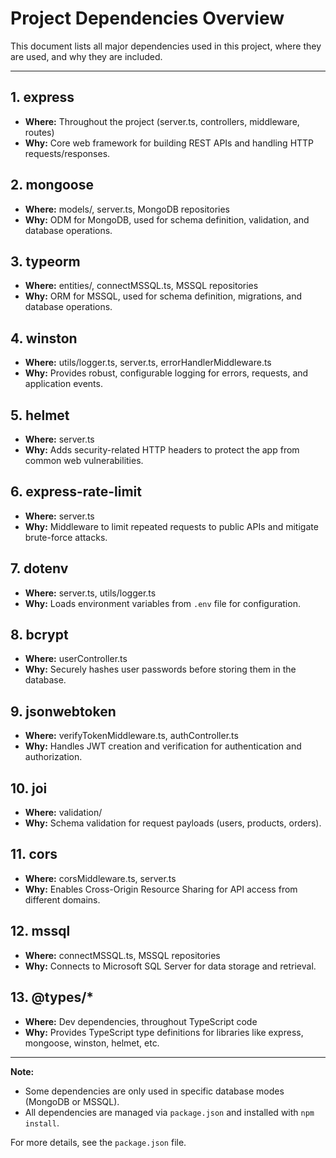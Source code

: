# Project Dependencies Overview

This document lists all major dependencies used in this project, where they are used, and why they are included.

---

## 1. express

- **Where:** Throughout the project (server.ts, controllers, middleware, routes)
- **Why:** Core web framework for building REST APIs and handling HTTP requests/responses.

## 2. mongoose

- **Where:** models/, server.ts, MongoDB repositories
- **Why:** ODM for MongoDB, used for schema definition, validation, and database operations.

## 3. typeorm

- **Where:** entities/, connectMSSQL.ts, MSSQL repositories
- **Why:** ORM for MSSQL, used for schema definition, migrations, and database operations.

## 4. winston

- **Where:** utils/logger.ts, server.ts, errorHandlerMiddleware.ts
- **Why:** Provides robust, configurable logging for errors, requests, and application events.

## 5. helmet

- **Where:** server.ts
- **Why:** Adds security-related HTTP headers to protect the app from common web vulnerabilities.

## 6. express-rate-limit

- **Where:** server.ts
- **Why:** Middleware to limit repeated requests to public APIs and mitigate brute-force attacks.

## 7. dotenv

- **Where:** server.ts, utils/logger.ts
- **Why:** Loads environment variables from `.env` file for configuration.

## 8. bcrypt

- **Where:** userController.ts
- **Why:** Securely hashes user passwords before storing them in the database.

## 9. jsonwebtoken

- **Where:** verifyTokenMiddleware.ts, authController.ts
- **Why:** Handles JWT creation and verification for authentication and authorization.

## 10. joi

- **Where:** validation/
- **Why:** Schema validation for request payloads (users, products, orders).

## 11. cors

- **Where:** corsMiddleware.ts, server.ts
- **Why:** Enables Cross-Origin Resource Sharing for API access from different domains.

## 12. mssql

- **Where:** connectMSSQL.ts, MSSQL repositories
- **Why:** Connects to Microsoft SQL Server for data storage and retrieval.

## 13. @types/\*

- **Where:** Dev dependencies, throughout TypeScript code
- **Why:** Provides TypeScript type definitions for libraries like express, mongoose, winston, helmet, etc.

---

**Note:**

- Some dependencies are only used in specific database modes (MongoDB or MSSQL).
- All dependencies are managed via `package.json` and installed with `npm install`.

For more details, see the `package.json` file.
